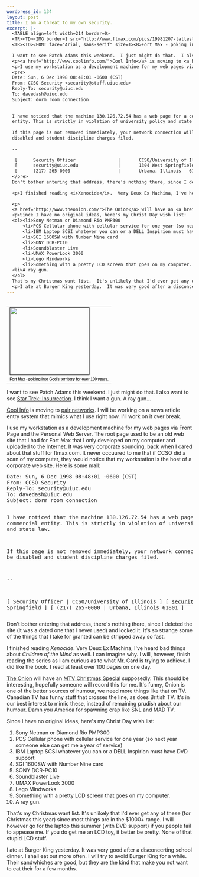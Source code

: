 ```yaml
--- 
wordpress_id: 134
layout: post
title: I am a threat to my own security.
excerpt: |-
  <TABLE align=left width=214 border=0>
  <TR><TD><IMG border=1 src="http://www.ftmax.com/pics/19981207-tallest.jpg" width=214 height=182></TD></TR>
  <TR><TD><FONT face="Arial, sans-serif" size=1><B>Fort Max - poking into God's territory for over 100 years.</B></FONT></TD></TR></TABLE>
  
  I want to see Patch Adams this weekend.  I just might do that.  I also want to see <a href="http://www.startrek.com/">Star Trek: Insurrection</a>.  I think I want a gun.  A ray gun...
  <p><a href="http://www.coolinfo.com/">Cool Info</a> is moving to <a href="http://www.pair.com/">pair networks</a>.  I will be working on a news article entry system that mimics what I use right now.  I'll work on it over break.
  <p>I use my workstation as a development machine for my web pages via Front Page and the Personal Web Server.  The root page used to be an old web site that I had for Fort Max that I only developed on my computer and uploaded to the Internet.  It was very corporate sounding, back when I cared about that stuff for ftmax.com.  It never occuured to me that if CCSO did a scan of my computer, they would notice that my workstation is the host of a corporate web site.  Here is some mail:
  <pre>
  Date: Sun, 6 Dec 1998 08:48:01 -0600 (CST)
  From: CCSO Security <security@staff.uiuc.edu>
  Reply-To: security@uiuc.edu
  To: davedash@uiuc.edu
  Subject: dorm room connection
  
  
  I have noticed that the machine 130.126.72.54 has a web page for a commercial
  entity. This is strictly in violation of university policy and state law.
  
  If this page is not removed immediately, your network connection will be 
  disabled and student discipline charges filed.
  
  -- 
  
   [      Security Officer                |       CCSO/University of Illinois   ]
   [      security@uiuc.edu               |       1304 West Springfield         ]
   [      (217) 265-0000                  |       Urbana, Illinois   61801      ]
  </pre>
  Don't bother entering that address, there's nothing there, since I deleted the site (it was a dated one that I never used) and locked it.  It's so strange some of the things that I take for granted can be stripped away so fast.
  
  <p>I finished reading <i>Xenocide</i>.  Very Deux Ex Machina, I've heard bad things about <i>Children of the Mind</i> as well.  I can imagine why.  I will, however, finish reading the series as I am curious as to what Mr. Card is trying to achieve.  I did like the book.  I read at least over 100 pages on one day.
  
  <p>
  <a href="http://www.theonion.com/">The Onion</a> will have an <a href="http://www.upside.com/texis/mvm/susan_karlin?id=366713ca0">MTV Christmas Special</a> supposedly.  This should be interesting, hopefully someone will record this for me.  It's funny, Onion is one of the better sources of humour, we need more things like that on TV.  Canadian TV has funny stuff that crosses the line, as does British TV.  It's in our best interest to mimic these, instead of remaining prudish about our humour.  Damn you America for spawning crap like SNL and MAD TV.
  <p>Since I have no original ideas, here's my Christ Day wish list:
  <ol><li>Sony Netman or Diamond Rio PMP300
      <li>PCS Cellular phone with cellular service for one year (so next year someone else can get me a year of service)
      <li>IBM Laptop SCSI whatever you can or a DELL Inspirion must have DVD support
      <li>SGI 1600SW with Number Nine card
      <li>SONY DCR-PC10
      <li>Soundblaster Live
      <li>UMAX PowerLook 3000
      <li>Lego Mindworks
      <li>Something with a pretty LCD screen that goes on my computer.
  <li>A ray gun.
  </ol>
  That's my Christmas want list.  It's unlikely that I'd ever get any of these (for Christmas this year) since most things are in the $1000+ range.  I will however go for the laptop this summer (with DVD support) if you people fail to appease me.  If you do get me an LCD toy, it better be pretty.  None of that stupid LCD stuff.
  <p>I ate at Burger King yesterday.  It was very good after a disconcerting school dinner.  I shall eat out more often.  I will try to avoid Burger King for a while.  Their sandwhiches are good, but they are the kind that make you not want to eat their for a few months.
---
```

<TABLE align=left width=214 border=0>
<TR><TD><IMG border=1 src="http://www.ftmax.com/pics/19981207-tallest.jpg" width=214 height=182></TD></TR>
<TR><TD><FONT face="Arial, sans-serif" size=1><B>Fort Max - poking into God's territory for over 100 years.</B></FONT></TD></TR></TABLE>

I want to see Patch Adams this weekend.  I just might do that.  I also want to see <a href="http://www.startrek.com/">Star Trek: Insurrection</a>.  I think I want a gun.  A ray gun...
<p><a href="http://www.coolinfo.com/">Cool Info</a> is moving to <a href="http://www.pair.com/">pair networks</a>.  I will be working on a news article entry system that mimics what I use right now.  I'll work on it over break.
<p>I use my workstation as a development machine for my web pages via Front Page and the Personal Web Server.  The root page used to be an old web site that I had for Fort Max that I only developed on my computer and uploaded to the Internet.  It was very corporate sounding, back when I cared about that stuff for ftmax.com.  It never occuured to me that if CCSO did a scan of my computer, they would notice that my workstation is the host of a corporate web site.  Here is some mail:
<pre>
Date: Sun, 6 Dec 1998 08:48:01 -0600 (CST)
From: CCSO Security <security@staff.uiuc.edu>
Reply-To: security@uiuc.edu
To: davedash@uiuc.edu
Subject: dorm room connection


I have noticed that the machine 130.126.72.54 has a web page for a commercial
entity. This is strictly in violation of university policy and state law.

If this page is not removed immediately, your network connection will be 
disabled and student discipline charges filed.

-- 

 [      Security Officer                |       CCSO/University of Illinois   ]
 [      security@uiuc.edu               |       1304 West Springfield         ]
 [      (217) 265-0000                  |       Urbana, Illinois   61801      ]
</pre>
Don't bother entering that address, there's nothing there, since I deleted the site (it was a dated one that I never used) and locked it.  It's so strange some of the things that I take for granted can be stripped away so fast.

<p>I finished reading <i>Xenocide</i>.  Very Deux Ex Machina, I've heard bad things about <i>Children of the Mind</i> as well.  I can imagine why.  I will, however, finish reading the series as I am curious as to what Mr. Card is trying to achieve.  I did like the book.  I read at least over 100 pages on one day.

<p>
<a href="http://www.theonion.com/">The Onion</a> will have an <a href="http://www.upside.com/texis/mvm/susan_karlin?id=366713ca0">MTV Christmas Special</a> supposedly.  This should be interesting, hopefully someone will record this for me.  It's funny, Onion is one of the better sources of humour, we need more things like that on TV.  Canadian TV has funny stuff that crosses the line, as does British TV.  It's in our best interest to mimic these, instead of remaining prudish about our humour.  Damn you America for spawning crap like SNL and MAD TV.
<p>Since I have no original ideas, here's my Christ Day wish list:
<ol><li>Sony Netman or Diamond Rio PMP300
    <li>PCS Cellular phone with cellular service for one year (so next year someone else can get me a year of service)
    <li>IBM Laptop SCSI whatever you can or a DELL Inspirion must have DVD support
    <li>SGI 1600SW with Number Nine card
    <li>SONY DCR-PC10
    <li>Soundblaster Live
    <li>UMAX PowerLook 3000
    <li>Lego Mindworks
    <li>Something with a pretty LCD screen that goes on my computer.
<li>A ray gun.
</ol>
That's my Christmas want list.  It's unlikely that I'd ever get any of these (for Christmas this year) since most things are in the $1000+ range.  I will however go for the laptop this summer (with DVD support) if you people fail to appease me.  If you do get me an LCD toy, it better be pretty.  None of that stupid LCD stuff.
<p>I ate at Burger King yesterday.  It was very good after a disconcerting school dinner.  I shall eat out more often.  I will try to avoid Burger King for a while.  Their sandwhiches are good, but they are the kind that make you not want to eat their for a few months.
